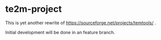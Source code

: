 # te2m-project

This is yet another rewrite of https://sourceforge.net/projects/temtools/ .

Initial development will be done in an feature branch.

